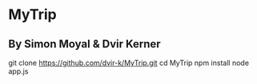 # MyTrip
## By Simon Moyal &amp; Dvir Kerner

git clone https://github.com/dvir-k/MyTrip.git
cd MyTrip
npm install
node app.js
